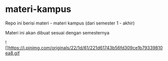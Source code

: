 # materi-kampus
Repo ini berisi materi - materi kampus (dari semester 1 - akhir)

Materi ini akan dibuat sesuai dengan semesternya

![]https://i.pinimg.com/originals/22/1d/61/221d61743b56fd309ce1b79339810ea8.gif
